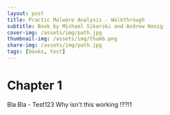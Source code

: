 ```yaml
---
layout: post
title: Practic Malware Analysis - Walkthrough 
subtitle: Book by Michael Sikorski and Andrew Honig
cover-img: /assets/img/path.jpg
thumbnail-img: /assets/img/thumb.png
share-img: /assets/img/path.jpg
tags: [books, test]
---
```


# Chapter 1
Bla Bla - Test123
Why isn't this working !??!1
